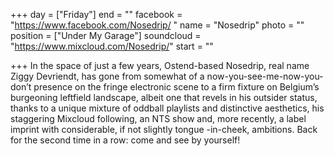 +++
day = ["Friday"]
end = ""
facebook = "https://www.facebook.com/Nosedrip/ "
name = "Nosedrip"
photo = ""
position = ["Under My Garage"]
soundcloud = "https://www.mixcloud.com/Nosedrip/"
start = ""

+++
In the space of just a few years, Ostend-based Nosedrip, real name Ziggy Devriendt, has gone from somewhat of a now-you-see-me-now-you-don’t presence on the fringe electronic scene to a firm fixture on Belgium’s burgeoning leftfield landscape, albeit one that revels in his outsider status, thanks to a unique mixture of oddball playlists and distinctive aesthetics, his staggering Mixcloud following, an NTS show and, more recently, a label imprint with considerable, if not slightly tongue -in-cheek, ambitions. Back for the second time in a row: come and see by yourself!